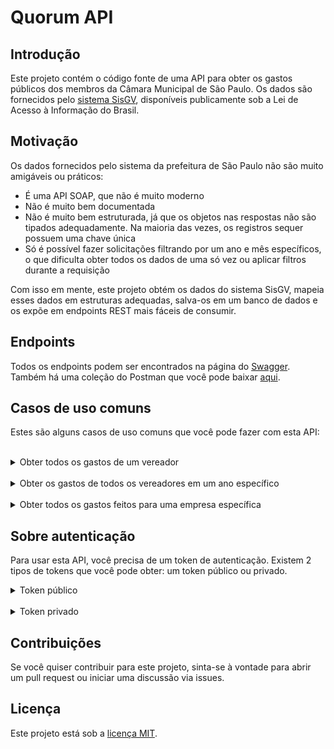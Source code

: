 # Quorum API

## Introdução
Este projeto contém o código fonte de uma API para obter os gastos públicos dos membros da Câmara Municipal de São Paulo.
Os dados são fornecidos pelo [sistema SisGV](https://www.saopaulo.sp.leg.br/transparencia/dados-abertos/dados-disponibilizados-em-formato-aberto), disponíveis publicamente sob a Lei de Acesso à Informação do Brasil.

## Motivação
Os dados fornecidos pelo sistema da prefeitura de São Paulo não são muito amigáveis ou práticos:
- É uma API SOAP, que não é muito moderno
- Não é muito bem documentada
- Não é muito bem estruturada, já que os objetos nas respostas não são tipados adequadamente. Na maioria das vezes, os registros sequer possuem uma chave única
- Só é possível fazer solicitações filtrando por um ano e mês específicos, o que dificulta obter todos os dados de uma só vez ou aplicar filtros durante a requisição

Com isso em mente, este projeto obtém os dados do sistema SisGV, mapeia esses dados em estruturas adequadas, salva-os em um banco de dados e os expõe em endpoints REST mais fáceis de consumir.

## Endpoints
Todos os endpoints podem ser encontrados na página do [Swagger](https://api.quorum-tech.io/swagger-ui/index.html?urls.primaryName=User%20API).
Também há uma coleção do Postman que você pode baixar [aqui](https://www.postman.com/thiagobarbosa-br/workspace/quorum).

## Casos de uso comuns
Estes são alguns casos de uso comuns que você pode fazer com esta API:
<br/><br/>
<details>
<summary>Obter todos os gastos de um vereador</summary>

### Requisição
``` 
GET /v1/reembolsos?idVereador=1386 
```
### Resposta
```
[
	{
		"id": "0026a323-7bd1-4c37-95d2-49685a2304f5",
		"idVereador": "1386",
		"nomeVereador": "ISAC FELIX",
		"idCentroCusto": 386.0,
		"departamento": "GABINETE DE VEREADOR",
		"tipoDepartamento": 1,
		"ano": 2020,
		"mes": 10,
		"nomeDespesa": "CONTRATAÇAO DE PESSOA JURIDICA",
		"idDespesa": "5d72c2e7-2dc7-4de5-993a-5bb69ea2f391",
		"cnpj": "67002329000162",
		"fornecedor": "WORK LINE SYSTEM INFORMÁTICA LTDA",
		"valor": 1040.0,
		"createdDate": "2023-12-20T21:52:50Z",
		"modifiedDate": "2023-12-20T21:52:50Z"
	},
	{
		"id": "005a4b48-9e22-4d20-85d6-be069daf140b",
		"idVereador": "1386",
		"nomeVereador": "ISAC FELIX",
		"idCentroCusto": 386.0,
		"departamento": "GABINETE DE VEREADOR",
		"tipoDepartamento": 1,
		"ano": 2018,
		"mes": 1,
		"nomeDespesa": "COMPOSIÇÃO/ARTE/DIAGRAMAÇÃO/PRODUÇÃO/IMPRESSAO GRAFICA",
		"idDespesa": "b86d108f-7a15-41f3-b1d8-dea72a6fd2ec",
		"cnpj": "09520361000133",
		"fornecedor": "ECO WORLD PRODUTOS E SERVICOS CORPORATIVOS LTDA",
		"valor": 7980.0,
		"createdDate": "2023-12-20T22:03:12Z",
		"modifiedDate": "2023-12-20T22:03:12Z"
	},
	{
		"id": "014223ce-7488-4b62-b6bb-5691e74c2f4a",
		"idVereador": "1386",
		"nomeVereador": "ISAC FELIX",
		"idCentroCusto": 386.0,
		"departamento": "GABINETE DE VEREADOR",
		"tipoDepartamento": 1,
		"ano": 2019,
		"mes": 9,
		"nomeDespesa": "MATERIAL DE ESCRITORIO E OUTROS MATERIAIS DE CONSUMO",
		"idDespesa": "380c745b-b7ec-4e41-925a-5fa49ed9f5e8",
		"cnpj": "43283811003256",
		"fornecedor": "KALUNGA S/A",
		"valor": 1575.44,
		"createdDate": "2023-12-20T21:53:43Z",
		"modifiedDate": "2023-12-20T21:53:43Z"
	}
]
```
</details>

<br/>
<details>
<summary> Obter os gastos de todos os vereadores em um ano específico </summary>

### 
### Requisição
``` 
GET /v1/reembolsos?ano=2022 
```
### Resposta
```
[
    {
		"id": "00b424ef-716c-46c0-874a-846c677ac292",
		"idVereador": "1494",
		"nomeVereador": "SONAIRA FERNANDES",
		"idCentroCusto": 494.0,
		"departamento": "GABINETE DE VEREADOR",
		"tipoDepartamento": 1,
		"ano": 2022,
		"mes": 1,
		"nomeDespesa": "ELABORAÇÃO/MANUTENÇAO DE SITE/HOSPEDAGEM",
		"idDespesa": "575018f7-f0d1-46c8-8f07-52b19fbe8f8e",
		"cnpj": "23584331000111",
		"fornecedor": "GENTE - AGENCIA DE PUBLICIDADE EIRELI - ME",
		"valor": 7300.0,
		"createdDate": "2023-12-20T21:46:49Z",
		"modifiedDate": "2023-12-20T21:46:49Z"
	},
	{
		"id": "01d11821-0461-45ec-a20a-c5d120553c0f",
		"idVereador": "1378",
		"nomeVereador": "ANDRÉ SANTOS",
		"idCentroCusto": 378.0,
		"departamento": "GABINETE DE VEREADOR",
		"tipoDepartamento": 1,
		"ano": 2022,
		"mes": 1,
		"nomeDespesa": "CONTRATAÇAO DE PESSOA JURIDICA",
		"idDespesa": "5d72c2e7-2dc7-4de5-993a-5bb69ea2f391",
		"cnpj": "11521613000190",
		"fornecedor": "TECNEGOCIOS SOLUÇOES EM INFORMATICA LTDA- ME",
		"valor": 599.0,
		"createdDate": "2023-12-20T21:46:48Z",
		"modifiedDate": "2023-12-20T21:46:48Z"
	},
	{
		"id": "0316b83c-8b82-4de9-96cb-0c1b66495de1",
		"idVereador": "1388",
		"nomeVereador": "JOÃO JORGE",
		"idCentroCusto": 388.0,
		"departamento": "GABINETE DE VEREADOR",
		"tipoDepartamento": 1,
		"ano": 2022,
		"mes": 1,
		"nomeDespesa": "INTERMEDIADO - LOCAÇÃO VEICULOS HIBRIDOS",
		"idDespesa": "575c1442-2347-41db-b8e0-8fcf811bf8fb",
		"cnpj": "50176288000128",
		"fornecedor": "CAMARA MUNICIPAL DE SÃO PAULO",
		"valor": 4800.0,
		"createdDate": "2023-12-20T21:46:48Z",
		"modifiedDate": "2023-12-20T21:46:48Z"
	}
]
```
</details>

<br/>

<details>
<summary>Obter todos os gastos feitos para uma empresa específica</summary>

### Requisição
``` 
/v1/reembolsos?cnpj=07679089000103
```

### Resposta:
```
[
	{
		"id": "0001dab3-15eb-4d7c-b338-3bfc64fa7ef6",
		"idVereador": "1394",
		"nomeVereador": "RUTE COSTA",
		"idCentroCusto": 394.0,
		"departamento": "GABINETE DE VEREADOR",
		"tipoDepartamento": 1,
		"ano": 2023,
		"mes": 2,
		"nomeDespesa": "COMBUSTIVEL",
		"idDespesa": "016c0dab-8167-4444-8e57-2491794298ac",
		"cnpj": "07679089000103",
		"fornecedor": "AUTO POSTO INDEPENDENCIA DO CAMBUCI LTDA.",
		"valor": 447.7,
		"createdDate": "2023-12-20T21:45:05Z",
		"modifiedDate": "2023-12-20T21:45:05Z"
	},
	{
		"id": "000b9534-a8ed-4453-be63-2f7fed60f1e8",
		"idVereador": "1394",
		"nomeVereador": "RUTE COSTA",
		"idCentroCusto": 394.0,
		"departamento": "GABINETE DE VEREADOR",
		"tipoDepartamento": 1,
		"ano": 2019,
		"mes": 9,
		"nomeDespesa": "COMBUSTIVEL",
		"idDespesa": "016c0dab-8167-4444-8e57-2491794298ac",
		"cnpj": "07679089000103",
		"fornecedor": "AUTO POSTO INDEPENDENCIA DO CAMBUCI LTDA.",
		"valor": 695.15,
		"createdDate": "2023-12-20T21:53:44Z",
		"modifiedDate": "2023-12-20T21:53:44Z"
	},
	{
		"id": "0023e468-1484-4bb4-9934-84c7227d3ed4",
		"idVereador": "1394",
		"nomeVereador": "RUTE COSTA",
		"idCentroCusto": 394.0,
		"departamento": "GABINETE DE VEREADOR",
		"tipoDepartamento": 1,
		"ano": 2019,
		"mes": 8,
		"nomeDespesa": "COMBUSTIVEL",
		"idDespesa": "016c0dab-8167-4444-8e57-2491794298ac",
		"cnpj": "07679089000103",
		"fornecedor": "AUTO POSTO INDEPENDENCIA DO CAMBUCI LTDA.",
		"valor": 978.24,
		"createdDate": "2023-12-20T21:53:42Z",
		"modifiedDate": "2023-12-20T21:53:42Z"
	}
]
```

</details>


## Sobre autenticação
Para usar esta API, você precisa de um token de autenticação. Existem 2 tipos de tokens que você pode obter: um token público ou privado.

<details>
<summary>Token público</summary>

Este é um token que você pode gerar livremente sem qualquer informação pessoal. Ele é útil para fins de testes ou se você apenas quiser explorar a API.
Você pode gerá-lo através deste endpoint:
``` 
POST /v1/auth/publico/criar
```
Tokens públicos só podem fazer até 10 solicitações por minuto e expiram após 7 dias.

</details>

<br/>

<details>
<summary>Token privado</summary>

Este é um token que você pode gerar usando seu endereço de e-mail. É útil se você quiser usar a API em um ambiente de produção, 
ou se quiser usar a API com maior frequência.
Você pode gerá-lo através deste endpoint:

``` 
POST /v1/auth/privado/criar

Parameter:
email: <String>
(use form URL Encoded)
```

O token será enviado para o seu endereço de e-mail.
Tokens privados podem fazer até 100 solicitações por minuto e expiram após 1 ano.
Cada e-mail pode ter somente um token privado.
</details>

## Contribuições
Se você quiser contribuir para este projeto, sinta-se à vontade para abrir um pull request ou iniciar uma discussão via issues.

## Licença
Este projeto está sob a [licença MIT](https://github.com/thiagobarbosa/quorum-api/tree/main?tab=MIT-1-ov-file).
